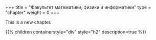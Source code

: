 +++
title = "Факультет математики, физики и информатики"
type = "chapter"
weight = 0
+++

This is a new chapter.

{{% children containerstyle="div" style="h2" description=true %}}